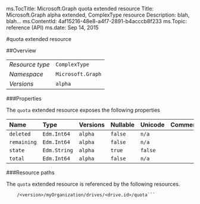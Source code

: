 ms.TocTitle: Microsoft.Graph quota extended resource
Title: Microsoft.Graph alpha  extended, ComplexType resource
Description: blah, blah...
ms.ContentId: 4af15216-48e8-a4f7-2891-b4acccb8f233
ms.Topic: reference (API)
ms.date: Sep 14, 2015

#quota extended resource

 



<a name="msg-complex-type-quota"> </a>
##Overview

|  |  | 
| :-- | :-- | 
| _Resource type_ | `ComplexType` | 
| _Namespace_ | `Microsoft.Graph` | 
| _Versions_ | `alpha` | 


###Properties

The `quota` extended resource exposes the following properties 

| Name | Type | Versions | Nullable | Unicode | Comments | 
| :-- | :-- | :-- | :-- | :-- | :-- | 
| `deleted` | `Edm.Int64` | `alpha` | `false` | `n/a` |  | 
| `remaining` | `Edm.Int64` | `alpha` | `false` | `n/a` |  | 
| `state` | `Edm.String` | `alpha` | `true` | `false` |  | 
| `total` | `Edm.Int64` | `alpha` | `false` | `n/a` |  | 


###Resource paths

The `quota` extended resource is referenced by the following resources. 

```no-highlight
	/<version>/myOrganization/drives/<drive.id>/quota```





